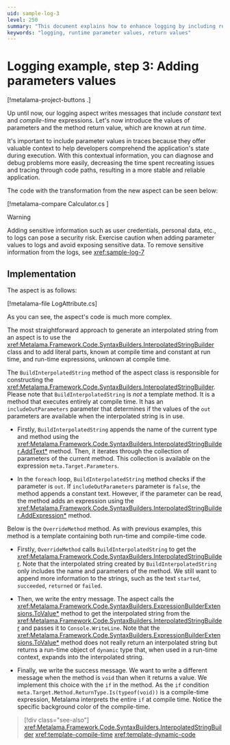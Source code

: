 ```yaml
---
uid: sample-log-3
level: 250
summary: "This document explains how to enhance logging by including runtime parameter values and return values, while cautioning against logging sensitive information."
keywords: "logging, runtime parameter values, return values"
---
```


# Logging example, step 3: Adding parameters values

[!metalama-project-buttons .]

Up until now, our logging aspect writes messages that include _constant_ text and _compile-time_ expressions. Let's now
introduce the values of parameters and the method return value, which are known at _run time_.

It's important to include parameter values in traces because they offer valuable context to help developers comprehend
the application's state during execution. With this contextual information, you can diagnose and debug problems more
easily, decreasing the time spent recreating issues and tracing through code paths, resulting in a more stable and
reliable application.

The code with the transformation from the new aspect can be seen below:

[!metalama-compare Calculator.cs ]

> [!WARNING]
> Adding sensitive information such as user credentials, personal data, etc., to logs can pose a security risk. Exercise
> caution when adding parameter values to logs and avoid exposing sensitive data.
> To remove sensitive information from the logs, see <xref:sample-log-7>

## Implementation

The aspect is as follows:

[!metalama-file LogAttribute.cs]

As you can see, the aspect's code is much more complex.

The most straightforward approach to generate an interpolated string from an aspect is to use
the <xref:Metalama.Framework.Code.SyntaxBuilders.InterpolatedStringBuilder> class and to add literal parts, known at
compile time and constant at run time, and run-time expressions, unknown at compile time.

The `BuildInterpolatedString` method of the aspect class is responsible for constructing
the <xref:Metalama.Framework.Code.SyntaxBuilders.InterpolatedStringBuilder>. Please note that `BuildInterpolatedString`
is _not_ a template method. It is a method that executes entirely at compile time. It has an `includeOutParameters`
parameter that determines if the values of the `out` parameters are available when the interpolated string is in use.

* Firstly, `BuildInterpolatedString` appends the name of the current type and method using
  the <xref:Metalama.Framework.Code.SyntaxBuilders.InterpolatedStringBuilder.AddText*> method. Then, it iterates through
  the collection of parameters of the current method. This collection is available on the
  expression `meta.Target.Parameters`.

* In the `foreach` loop, `BuildInterpolatedString` method checks if the parameter is `out`. If `includeOutParameters`
  parameter is `false`, the method appends a constant text. However, if the parameter can be read, the method adds an
  expression using the <xref:Metalama.Framework.Code.SyntaxBuilders.InterpolatedStringBuilder.AddExpression*> method.

Below is the `OverrideMethod` method. As with previous examples, this method is a template containing both run-time and
compile-time code.

* Firstly, `OverrideMethod` calls `BuildInterpolatedString` to get
  the <xref:Metalama.Framework.Code.SyntaxBuilders.InterpolatedStringBuilder>. Note that the interpolated string created
  by `BuildInterpolatedString` only includes the name and parameters of the method. We still want to append more
  information to the strings, such as the text `started`, `succeeded`, `returned` or `failed`.

* Then, we write the entry message. The aspect calls
  the <xref:Metalama.Framework.Code.SyntaxBuilders.ExpressionBuilderExtensions.ToValue*> method to get the interpolated
  string from the <xref:Metalama.Framework.Code.SyntaxBuilders.InterpolatedStringBuilder> and passes it
  to `Console.WriteLine`. Note that
  the <xref:Metalama.Framework.Code.SyntaxBuilders.ExpressionBuilderExtensions.ToValue*> method does not really return
  an interpolated string but returns a run-time object of `dynamic` type that, when used in a run-time context, expands
  into the interpolated string.

* Finally, we write the success message. We want to write a different message when the method is `void` than when it
  returns a value. We implement this choice with the `if` in the method. As the `if`
  condition `meta.Target.Method.ReturnType.Is(typeof(void))` is a compile-time expression, Metalama interprets the
  entire `if` at compile time. Notice the specific background color of the compile-time.

> [!div class="see-also"]
> <xref:Metalama.Framework.Code.SyntaxBuilders.InterpolatedStringBuilder>
> <xref:template-compile-time>
> <xref:template-dynamic-code>


